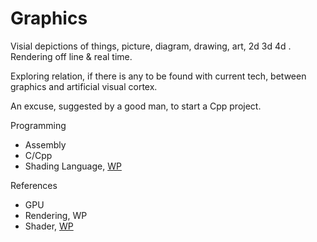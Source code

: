 # Graphics
Visial depictions of things, picture, diagram, drawing, art, 2d 3d 4d . Rendering off line & real time.

Exploring relation, if there is any to be found with current tech, between graphics and artificial visual cortex.

An excuse, suggested by a good man, to start a Cpp project.

Programming
* Assembly
* C/Cpp
* Shading Language, [WP](https://en.wikipedia.org/wiki/Shading_language)

References
* GPU
* Rendering, WP 
* Shader, [WP](https://en.wikipedia.org/wiki/Shader)

